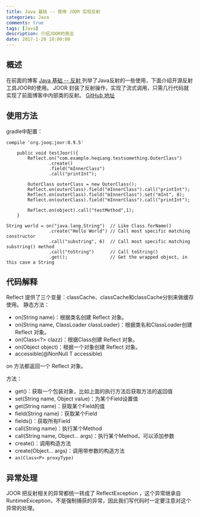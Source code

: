 ```yaml
---
title: Java 基础 -- 使用 JOOR 实现反射 
categories: Java
comments: true
tags: [Java]
description: 介绍JOOR的用法
date: 2017-1-20 10:00:00
---
```


## 概述

在前面的博客 [Java 基础 -- 反射 ](http://www.heqiangfly.com/2014/11/02/java-basic-reflect/) 列举了Java反射的一些使用，下面介绍开源反射工具JOOR的使用。
JOOR 封装了反射操作，实现了流式调用，只需几行代码就实现了前面博客中内部类的反射。
[GitHub 地址](https://github.com/jOOQ/jOOR)


## 使用方法

gradle中配置：

```
compile 'org.jooq:joor:0.9.5'
```

```
    public void testJoor(){
        Reflect.on("com.example.heqiang.testsomething.OuterClass")
                .create()
                .field("mInnerClass")
                .call("printInt");

        OuterClass outerClass = new OuterClass();
        Reflect.on(outerClass).field("mInnerClass").call("printInt");
        Reflect.on(outerClass).field("mInnerClass").set("mInt", 8);
        Reflect.on(outerClass).field("mInnerClass").call("printInt");
        
        Reflect.on(object).call("testMethod",1);
    }
```

```
String world = on("java.lang.String")  // Like Class.forName()
                .create("Hello World") // Call most specific matching constructor
                .call("substring", 6)  // Call most specific matching substring() method
                .call("toString")      // Call toString()
                .get();                // Get the wrapped object, in this case a String
```

## 代码解释

Reflect 提供了三个变量：classCache、classCache和classCache分别来做缓存使用。
静态方法：

 - on(String name)：根据类名创建 Reflect 对象。
 - on(String name, ClassLoader classLoader)：根据类名和ClassLoader创建 Reflect 对象。
 - on(Class<?> clazz)：根据Class创建 Reflect 对象。
 - on(Object object)：根据一个对象创建 Reflect 对象。
 - accessible(@NonNull T accessible)

on 方法都返回一个 Reflect 对象。

方法：

 - get()：获取一个包装对象，比如上面的执行方法后获取方法的返回值
 - set(String name, Object value)：为某个Field设置值
 - get(String name)：获取某个Field的值
 - field(String name)：获取某个Field
 - fields()：获取所有Field
 - call(String name)：执行某个Method
 - call(String name, Object... args)：执行某个Method，可以添加参数
 - create()：调用构造方法
 - create(Object... args)：调用带参数的构造方法
 - `as(Class<P> proxyType)`


## 异常处理

JOOR 把反射相关的异常都统一转成了 ReflectException ，这个异常继承自 RuntimeException，不是强制捕获的异常，因此我们写代码时一定要注意对这个异常的处理。